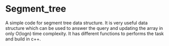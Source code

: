 # Segment_tree
A simple code for segment tree data structure.
It is very useful data structure which can be used to answer the query and updating the array in only O(logn) time complexity.
It has different functions to performs the task and build in c++.
